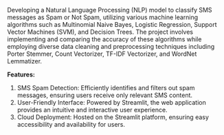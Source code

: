 Developing a Natural Language Processing (NLP) model to classify SMS messages as Spam or Not Spam, utilizing various machine learning algorithms such as Multinomial Naive Bayes, Logistic Regression, Support Vector Machines (SVM), and Decision Trees. The project involves implementing and comparing the accuracy of these algorithms while employing diverse data cleaning and preprocessing techniques including Porter Stemmer, Count Vectorizer, TF-IDF Vectorizer, and WordNet Lemmatizer.



**Features:**
1. SMS Spam Detection: Efficiently identifies and filters out spam messages, ensuring users receive only relevant SMS content.
2. User-Friendly Interface: Powered by Streamlit, the web application provides an intuitive and interactive user experience.
3. Cloud Deployment: Hosted on the Streamlit platform, ensuring easy accessibility and availability for users.










